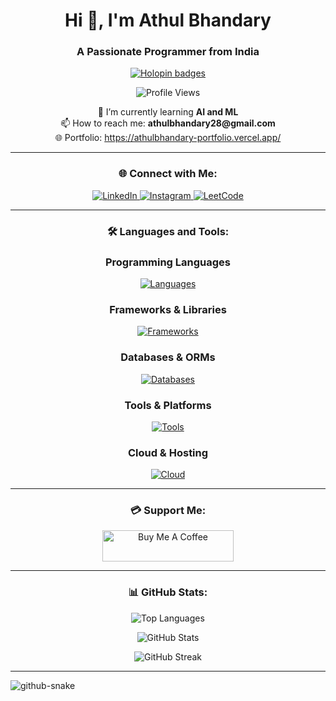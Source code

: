 <h1 align="center">Hi 👋, I'm Athul Bhandary</h1>
<h3 align="center">A Passionate Programmer from India</h3>

<p align="center">
  <a href="https://holopin.io/@athul28">
    <img src="https://holopin.me/athul28" alt="Holopin badges" />
  </a>
</p>

<p align="center">
  <img src="https://komarev.com/ghpvc/?username=athul28&label=Profile%20views&color=0e75b6&style=flat" alt="Profile Views" />
</p>

<p align="center">
  🌱 I’m currently learning <b>AI and ML</b>
  <br />
  📫 How to reach me: <b>athulbhandary28@gmail.com</b>
  <br />
  🌐 Portfolio: <a href="https://athulbhandary-portfolio.vercel.app/">https://athulbhandary-portfolio.vercel.app/</a>
</p>

---

<h3 align="center">🌐 Connect with Me:</h3>
<p align="center">
  <a href="https://www.linkedin.com/in/athul-d-bhandary/" target="_blank">
    <img src="https://img.shields.io/badge/LinkedIn-0077B5?style=for-the-badge&logo=linkedin&logoColor=white" alt="LinkedIn" />
  </a>
  <a href="https://instagram.com/athul_bhandary" target="_blank">
    <img src="https://img.shields.io/badge/Instagram-E4405F?style=for-the-badge&logo=instagram&logoColor=white" alt="Instagram" />
  </a>
  <a href="https://www.leetcode.com/athul28" target="_blank">
    <img src="https://img.shields.io/badge/LeetCode-FFA116?style=for-the-badge&logo=leetcode&logoColor=white" alt="LeetCode" />
  </a>
</p>

---

<h3 align="center">🛠️ Languages and Tools:</h3>
<div align="center">

### Programming Languages
[![Languages](https://skillicons.dev/icons?i=js,ts,python,java,c,cpp,html,css)](https://skillicons.dev)

### Frameworks & Libraries
[![Frameworks](https://skillicons.dev/icons?i=react,svelte,nextjs,tailwind,flask,graphql)](https://skillicons.dev)

### Databases & ORMs
[![Databases](https://skillicons.dev/icons?i=postgres,supabase,prisma)](https://skillicons.dev)

### Tools & Platforms
[![Tools](https://skillicons.dev/icons?i=git,figma,sklearn,tensorflow,docker)](https://skillicons.dev)

### Cloud & Hosting
[![Cloud](https://skillicons.dev/icons?i=gcp)](https://skillicons.dev)

</div>






---

<h3 align="center">💳 Support Me:</h3>
<p align="center">
  <a href="https://www.buymeacoffee.com/athul28">
    <img src="https://cdn.buymeacoffee.com/buttons/v2/default-yellow.png" height="50" width="210" alt="Buy Me A Coffee" />
  </a>
</p>

---

<h3 align="center">📊 GitHub Stats:</h3>
<div align="center">
  <p>
    <img src="https://github-readme-stats.vercel.app/api/top-langs?username=athul28&show_icons=true&locale=en&layout=compact&theme=dark&hide=Jupyter%20Notebook" alt="Top Languages" />
  </p>
  <p>
    <img src="https://github-readme-stats.vercel.app/api?username=athul28&show_icons=true&locale=en&theme=dark" alt="GitHub Stats" />
  </p>
  <p>
    <img src="https://github-readme-streak-stats.herokuapp.com/?user=athul28&theme=dark" alt="GitHub Streak" />
  </p>
</div>

---
<picture>
  <source media="(prefers-color-scheme: dark)" srcset="https://raw.githubusercontent.com/athul28/athul28/output/github-snake-dark.svg" />
  <source media="(prefers-color-scheme: light)" srcset="https://raw.githubusercontent.com/athul28/athul28/output/github-snake.svg" />
  <img alt="github-snake" src="https://raw.githubusercontent.com/tobiasmeyhoefer/tobiasmeyhoefer/output/github-snake.svg" />
</picture>
